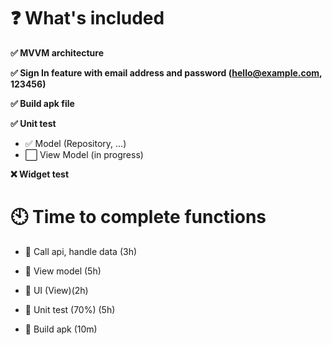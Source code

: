 
# ❓ What's included
**✅ MVVM architecture**

**✅ Sign In feature with email address and password (hello@example.com, 123456)**

**✅ Build apk file**

**✅ Unit test**
-   ✅ Model (Repository, ...)
-   ⬜️ View Model (in progress)

**❌ Widget test**


# 🕙 Time to complete functions

- 🔺 Call api, handle data (3h)

- 🔺 View model (5h)

- 🔺 UI (View)(2h)

- 🔺 Unit test (70%) (5h)

- 🔺 Build apk (10m)
